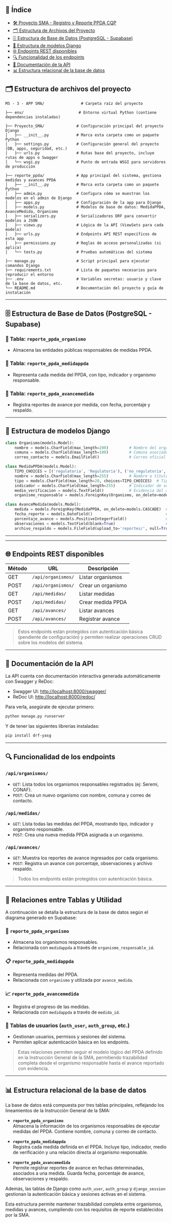 ## 📑 Índice

- [🛠️ Proyecto SMA - Registro y Reporte PPDA CQP](#proyecto-sma---registro-y-reporte-ppda-cqp)
- [🗂️ Estructura de Archivos del Proyecto](#estructura-de-archivos-del-proyecto)
- [🗄️ Estructura de Base de Datos (PostgreSQL - Supabase)](#estructura-de-base-de-datos-postgresql---supabase)
- [🧩 Estructura de modelos Django](#estructura-de-modelos-django)
- [🌐 Endpoints REST disponibles](#endpoints-rest-disponibles)
- [🔍 Funcionalidad de los endpoints](#funcionalidad-de-los-endpoints)
- [📄 Documentación de la API](#documentación-de-la-api)
- [📊 Estructura relacional de la base de datos](#estructura-relacional-de-la-base-de-datos)

## 🗂️ Estructura de archivos del proyecto

```
M5 - 3 - APP SMA/                # Carpeta raíz del proyecto

├── env/                        # Entorno virtual Python (contiene dependencias instaladas)

├── Proyecto_SMA/              # Configuración principal del proyecto Django
│   ├── __init__.py            # Marca esta carpeta como un paquete Python
│   ├── settings.py            # Configuración general del proyecto (DB, apps, seguridad, etc.)
│   ├── urls.py                # Rutas base del proyecto, incluye rutas de apps o Swagger
│   └── wsgi.py                # Punto de entrada WSGI para servidores de producción

├── reporte_ppda/              # App principal del sistema, gestiona medidas y avances PPDA
│   ├── __init__.py            # Marca esta carpeta como un paquete Python
│   ├── admin.py               # Configura cómo se muestran los modelos en el admin de Django
│   ├── apps.py                # Configuración de la app para Django
│   ├── models.py              # Modelos de base de datos: MedidaPPDA, AvanceMedida, Organismo
│   ├── serializers.py         # Serializadores DRF para convertir modelos a JSON
│   ├── views.py               # Lógica de la API (ViewSets para cada modelo)
│   ├── urls.py                # Endpoints API REST específicos de esta app
│   ├── permissions.py         # Reglas de acceso personalizadas (si aplica)
│   └── tests.py               # Pruebas automáticas del sistema

├── manage.py                  # Script principal para ejecutar comandos Django
├── requirements.txt           # Lista de paquetes necesarios para reproducir el entorno
├── .env                       # Variables secretas: usuario y clave de la base de datos, etc.
└── README.md                  # Documentación del proyecto y guía de instalación
```

---

## 🗄️ Estructura de Base de Datos (PostgreSQL - Supabase)

### 📌 Tabla: `reporte_ppda_organismo`

- Almacena las entidades públicas responsables de medidas PPDA.

### 📌 Tabla: `reporte_ppda_medidappda`

- Representa cada medida del PPDA, con tipo, indicador y organismo responsable.

### 📌 Tabla: `reporte_ppda_avancemedida`

- Registra reportes de avance por medida, con fecha, porcentaje y respaldo.

---

## 🧩 Estructura de modelos Django

```python
class Organismo(models.Model):
    nombre = models.CharField(max_length=200)         # Nombre del organismo
    comuna = models.CharField(max_length=100)         # Comuna asociada
    correo_contacto = models.EmailField()             # Correo oficial

class MedidaPPDA(models.Model):
    TIPO_CHOICES = [('regulatoria', 'Regulatoria'), ('no_regulatoria', 'No Regulatoria')]
    nombre = models.CharField(max_length=255)         # Nombre o título de la medida
    tipo = models.CharField(max_length=20, choices=TIPO_CHOICES)  # Tipo de medida
    indicador = models.CharField(max_length=255)      # Indicador de seguimiento
    medio_verificacion = models.TextField()           # Evidencia del avance
    organismo_responsable = models.ForeignKey(Organismo, on_delete=models.CASCADE)  # FK

class AvanceMedida(models.Model):
    medida = models.ForeignKey(MedidaPPDA, on_delete=models.CASCADE)  # FK a Medida
    fecha_reporte = models.DateField()                                # Fecha de informe
    porcentaje_avance = models.PositiveIntegerField()                 # % acumulado
    observaciones = models.TextField(blank=True)                      # Comentarios
    archivo_respaldo = models.FileField(upload_to='reportes/', null=True, blank=True)  # Evidencia
```

---

---

## 🌐 Endpoints REST disponibles

| Método | URL                     | Descripción                  |
|--------|--------------------------|------------------------------|
| GET    | `/api/organismos/`       | Listar organismos            |
| POST   | `/api/organismos/`       | Crear un organismo           |
| GET    | `/api/medidas/`          | Listar medidas               |
| POST   | `/api/medidas/`          | Crear medida PPDA            |
| GET    | `/api/avances/`          | Listar avances               |
| POST   | `/api/avances/`          | Registrar avance             |

> Estos endpoints están protegidos con autenticación básica (pendiente de configuración) y permiten realizar operaciones CRUD sobre los modelos del sistema.
---

## 📄 Documentación de la API

La API cuenta con documentación interactiva generada automáticamente con Swagger y ReDoc:

- Swagger UI: [http://localhost:8000/swagger/](http://localhost:8000/swagger/)
- ReDoc UI: [http://localhost:8000/redoc/](http://localhost:8000/redoc/)

Para verla, asegúrate de ejecutar primero:

```bash
python manage.py runserver
```

Y de tener las siguientes librerías instaladas:

```bash
pip install drf-yasg
```
---

## 🔍 Funcionalidad de los endpoints

### `/api/organismos/`
- `GET`: Lista todos los organismos responsables registrados (ej: Seremi, CONAF).
- `POST`: Crea un nuevo organismo con nombre, comuna y correo de contacto.

### `/api/medidas/`
- `GET`: Lista todas las medidas del PPDA, mostrando tipo, indicador y organismo responsable.
- `POST`: Crea una nueva medida PPDA asignada a un organismo.

### `/api/avances/`
- `GET`: Muestra los reportes de avance ingresados por cada organismo.
- `POST`: Registra un avance con porcentaje, observaciones y archivo respaldo.

> Todos los endpoints están protegidos con autenticación básica.
---

## 🧠 Relaciones entre Tablas y Utilidad

A continuación se detalla la estructura de la base de datos según el diagrama generado en Supabase:

### 🏢 `reporte_ppda_organismo`
- Almacena los organismos responsables.
- Relacionada con `medidappda` a través de `organismo_responsable_id`.

### 📋 `reporte_ppda_medidappda`
- Representa medidas del PPDA.
- Relacionada con `organismo` y utilizada por `avance_medida`.

### 📈 `reporte_ppda_avancemedida`
- Registra el progreso de las medidas.
- Relacionada con `medidappda` a través de `medida_id`.

### 🔐 Tablas de usuarios (`auth_user`, `auth_group`, etc.)
- Gestionan usuarios, permisos y sesiones del sistema.
- Permiten aplicar autenticación básica en los endpoints.

> Estas relaciones permiten seguir el modelo lógico del PPDA definido en la Instrucción General de la SMA, permitiendo trazabilidad completa desde el organismo responsable hasta el avance reportado con evidencia.

---

## 📊 Estructura relacional de la base de datos

La base de datos está compuesta por tres tablas principales, reflejando los lineamientos de la Instrucción General de la SMA:

- **`reporte_ppda_organismo`**  
  Almacena la información de los organismos responsables de ejecutar medidas del PPDA. Contiene nombre, comuna y correo de contacto.

- **`reporte_ppda_medidappda`**  
  Registra cada medida definida en el PPDA. Incluye tipo, indicador, medio de verificación y una relación directa al organismo responsable.

- **`reporte_ppda_avancemedida`**  
  Permite registrar reportes de avance en fechas determinadas, asociados a una medida. Guarda fecha, porcentaje de avance, observaciones y respaldo.

Además, las tablas de Django como `auth_user`, `auth_group` y `django_session` gestionan la autenticación básica y sesiones activas en el sistema.

Esta estructura permite mantener trazabilidad completa entre organismos, medidas y avances, cumpliendo con los requisitos de reporte establecidos por la SMA.